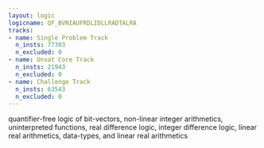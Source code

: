 ```yaml
---
layout: logic
logicname: QF_BVNIAUFRDLIDLLRADTALRA
tracks:
- name: Single Problem Track
  n_insts: 77303
  n_excluded: 0
- name: Unsat Core Track
  n_insts: 21943
  n_excluded: 0
- name: Challenge Track
  n_insts: 63543
  n_excluded: 0
---
```

quantifier-free logic of bit-vectors, non-linear integer arithmetics, uninterpreted functions, real difference logic, integer difference logic, linear real arithmetics, data-types, and linear real arithmetics